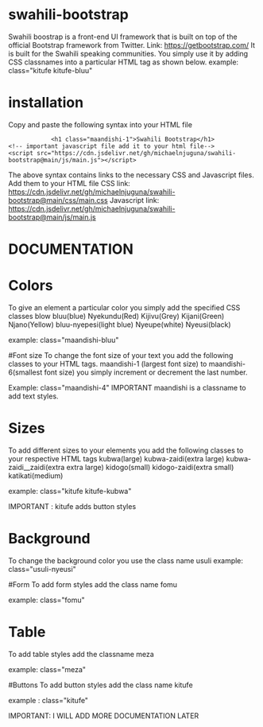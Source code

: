 ﻿# swahili-bootstrap
Swahili boostrap is a front-end UI framework that is built on top of the official Bootstrap framework from Twitter.
Link: https://getbootstrap.com/
It is built for the Swahili speaking communities.
You simply use it by adding CSS classnames into a particular HTML tag as shown below.
example:  class="kitufe kitufe-bluu"
# installation
Copy and paste the following syntax into your HTML file

<!DOCTYPE html>
<html lang="en">
<head>
    <meta charset="UTF-8">
    <meta http-equiv="X-UA-Compatible" content="IE=edge">
    <meta name="viewport" content="width=device-width, initial-scale=1.0">
    <title>Hello World!</title>
    <!-- important css file add it to your html file-->
    <link rel="stylesheet" href="https://cdn.jsdelivr.net/gh/michaelnjuguna/swahili-bootstrap@main/css/main.css" crossorigin="anonymous">

</head>
<body>
    <!-- add div --> 
    
                <h1 class="maandishi-1">Swahili Bootstrap</h1>
    <!-- important javascript file add it to your html file-->
    <script src="https://cdn.jsdelivr.net/gh/michaelnjuguna/swahili-bootstrap@main/js/main.js"></script>
</body>
</html>

The above syntax contains links to the necessary CSS and Javascript files. Add them to your HTML file
CSS link: https://cdn.jsdelivr.net/gh/michaelnjuguna/swahili-bootstrap@main/css/main.css
Javascript link: https://cdn.jsdelivr.net/gh/michaelnjuguna/swahili-bootstrap@main/js/main.js

# DOCUMENTATION
# Colors
To give an element a particular color you simply add the specified CSS classes blow
bluu(blue)
Nyekundu(Red)
Kijivu(Grey)
Kijani(Green)
Njano(Yellow)
bluu-nyepesi(light blue)
Nyeupe(white)
Nyeusi(black)

example:
  class="maandishi-bluu"
 
 #Font size
 To change the font size of your text you add the following classes to your HTML tags.
 maandishi-1 (largest font size) to maandishi-6(smallest font size) you simply increment or decrement the last number.
 
 Example:   class="maandishi-4"
 IMPORTANT maandishi is a classname to add text styles.
 # Sizes
 To add different sizes to your elements you add the following classes to your respective HTML tags
 kubwa(large)
 kubwa-zaidi(extra large)
 kubwa-zaidi__zaidi(extra extra large)
 kidogo(small)
 kidogo-zaidi(extra small)
 katikati(medium)
 
 example:  class="kitufe kitufe-kubwa"
 
 IMPORTANT : kitufe adds button styles
 
 
 # Background
 To change the background color you use the class name usuli
 example: class="usuli-nyeusi"
 
 #Form
 To add form styles add the class name fomu
 
 example: class="fomu"

# Table
 To add table styles add the classname meza
 
 example: class="meza"

#Buttons
To add button styles add the class name kitufe

example : class="kitufe"

IMPORTANT: I WILL ADD MORE DOCUMENTATION LATER






